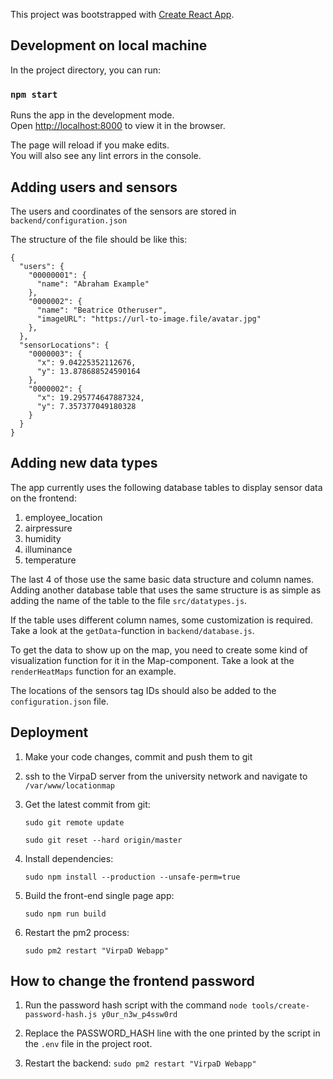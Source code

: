 This project was bootstrapped with [Create React App](https://github.com/facebook/create-react-app).

## Development on local machine

In the project directory, you can run:

### `npm start`

Runs the app in the development mode.<br>
Open [http://localhost:8000](http://localhost:8000) to view it in the browser.

The page will reload if you make edits.<br>
You will also see any lint errors in the console.

## Adding users and sensors

The users and coordinates of the sensors are stored in `backend/configuration.json`

The structure of the file should be like this:

```
{
  "users": {
    "00000001": {
      "name": "Abraham Example"
    },
    "0000002": {
      "name": "Beatrice Otheruser",
      "imageURL": "https://url-to-image.file/avatar.jpg"
    },
  },
  "sensorLocations": {
    "0000003": {
      "x": 9.04225352112676,
      "y": 13.878688524590164
    },
    "0000002": {
      "x": 19.295774647887324,
      "y": 7.357377049180328
    }
  }
}
```


## Adding new data types

The app currently uses the following database tables to display sensor data on the frontend:

1. employee_location
2. airpressure
3. humidity
4. illuminance
5. temperature

The last 4 of those use the same basic data structure and column names. Adding another database table that uses the same structure is as simple as adding the name of the table to the file `src/datatypes.js`.

If the table uses different column names, some customization is required. Take a look at the `getData`-function in `backend/database.js`.

To get the data to show up on the map, you need to create some kind of visualization function for it in the Map-component. Take a look at the `renderHeatMaps` function for an example.

The locations of the sensors tag IDs should also be added to the `configuration.json` file.

## Deployment

1. Make your code changes, commit and push them to git

2. ssh to the VirpaD server from the university network and navigate to `/var/www/locationmap`

3. Get the latest commit from git:

   `sudo git remote update`

   `sudo git reset --hard origin/master`

4. Install dependencies:

   `sudo npm install --production --unsafe-perm=true`

5. Build the front-end single page app:

   `sudo npm run build`

6. Restart the pm2 process:

   `sudo pm2 restart "VirpaD Webapp"`

## How to change the frontend password

1. Run the password hash script with the command `node tools/create-password-hash.js y0ur_n3w_p4ssw0rd`

2. Replace the PASSWORD_HASH line with the one printed by the script in the `.env` file in the project root.

3. Restart the backend: `sudo pm2 restart "VirpaD Webapp"`



